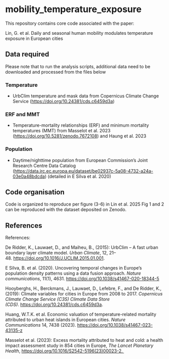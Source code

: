 # mobility_temperature_exposure

This repository contains core code associated with the paper:

Lin, G. et al. Daily and seasonal human mobility modulates temperature exposure in European cities

## Data required

Please note that to run the analysis scripts, additional data need to be downloaded and processed from the files below
### Temperature
- UrbClim temperature and mask data from Copernicus Climate Change Service (https://doi.org/10.24381/cds.c6459d3a)
### ERF and MMT 
- Temperature-mortality relationships (ERF) and minimum mortality temperatures (MMT) from Masselot et al. 2023 (https://doi.org/10.5281/zenodo.7672108) and Haung et al. 2023
### Population
- Daytime/nighttime population from European Commission’s Joint Research Centre Data Catalog (https://data.jrc.ec.europa.eu/dataset/be02937c-5a08-4732-a24a-03e0a48bdcda) (detailed in E Silva et al. 2020) 


## Code organisation

Code is organized to reproduce per figure (3-6) in Lin et al. 2025
Fig 1 and 2 can be reproduced with the dataset deposited on Zenodo.

## References

References: 

De Ridder, K., Lauwaet, D., and Maiheu, B., (2015): UrbClim – A fast urban boundary layer climate model. *Urban Climate*, 12, 21–48. https://doi.org/10.1016/J.UCLIM.2015.01.001.

E Silva, B. et al. (2020). Uncovering temporal changes in Europe’s population density patterns using a data fusion approach. *Nature communications*, 11(1), 4631. https://doi.org/10.1038/s41467-020-18344-5

Hooyberghs, H., Berckmans, J., Lauwaet, D., Lefebre, F., and De Ridder, K., (2019): Climate variables for cities in Europe from 2008 to 2017. *Copernicus Climate Change Service (C3S) Climate Data Store (CDS)*. https://doi.org/10.24381/cds.c6459d3a.

Huang, W.T.K. et al. Economic valuation of temperature-related mortality attributed to urban heat islands in European cities. *Nature Communications* 14, 7438 (2023). https://doi.org/10.1038/s41467-023-43135-z

Masselot et al. (2023): Excess mortality attributed to heat and cold: a health impact assessment study in 854 cities in Europe, *The Lancet Planetary Health*, https://doi.org/10.1016/S2542-5196(23)00023-2. 
